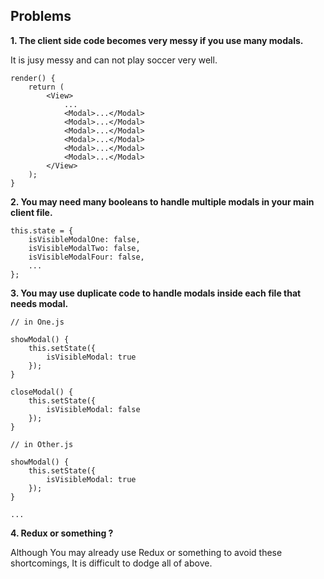 ## Problems

**1. The client side code becomes very messy if you use many modals.**

It is jusy messy and can not play soccer very well.

```
render() {
    return (
        <View>
            ...
            <Modal>...</Modal>
            <Modal>...</Modal>
            <Modal>...</Modal>
            <Modal>...</Modal>
            <Modal>...</Modal>
            <Modal>...</Modal>
        </View>
    );    
}
```

**2. You may need many booleans to handle multiple modals in your main client file.**
```
this.state = {
    isVisibleModalOne: false,
    isVisibleModalTwo: false,
    isVisibleModalFour: false,
    ...    
};
```

**3. You may use duplicate code to handle modals inside each file that needs modal.**
```
// in One.js

showModal() {
    this.setState({
        isVisibleModal: true    
    });    
}

closeModal() {
    this.setState({
        isVisibleModal: false    
    });
}
```

```
// in Other.js

showModal() {
    this.setState({
        isVisibleModal: true    
    });
}

...
```

**4. Redux or something ?**

Although You may already use Redux or something to avoid these shortcomings, It is difficult to dodge all of above.

